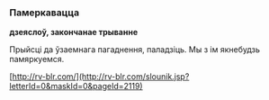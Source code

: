 ### Памеркавацца
**дзеяслоў, закончанае трыванне**

Прыйсці да ўзаемнага пагаднення, паладзіць. Мы з ім якнебудзь памяркуемся.

<a rel="author">[http://rv-blr.com/](http://rv-blr.com/slounik.jsp?letterId=0&maskId=0&pageId=2119)</a>
